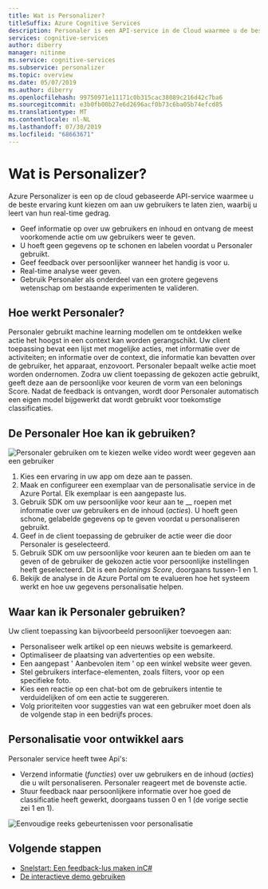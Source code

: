 ```yaml
---
title: Wat is Personalizer?
titleSuffix: Azure Cognitive Services
description: Personaler is een API-service in de Cloud waarmee u de beste ervaring kunt kiezen die aan uw gebruikers wordt weer gegeven, en leer vanuit hun realtime gedrag.
services: cognitive-services
author: diberry
manager: nitinme
ms.service: cognitive-services
ms.subservice: personalizer
ms.topic: overview
ms.date: 05/07/2019
ms.author: diberry
ms.openlocfilehash: 99750971e11171c0b315cac38089c216d42c7ba6
ms.sourcegitcommit: e3b0fb00b27e6d2696acf0b73c6ba05b74efcd85
ms.translationtype: MT
ms.contentlocale: nl-NL
ms.lasthandoff: 07/30/2019
ms.locfileid: "68663671"
---
```

# <a name="what-is-personalizer"></a>Wat is Personalizer?

Azure Personalizer is een op de cloud gebaseerde API-service waarmee u de beste ervaring kunt kiezen om aan uw gebruikers te laten zien, waarbij u leert van hun real-time gedrag.

* Geef informatie op over uw gebruikers en inhoud en ontvang de meest voorkomende actie om uw gebruikers weer te geven. 
* U hoeft geen gegevens op te schonen en labelen voordat u Personaler gebruikt.
* Geef feedback over persoonlijker wanneer het handig is voor u. 
* Real-time analyse weer geven. 
* Gebruik Personaler als onderdeel van een grotere gegevens wetenschap om bestaande experimenten te valideren.

## <a name="how-does-personalizer-work"></a>Hoe werkt Personaler?

Personaler gebruikt machine learning modellen om te ontdekken welke actie het hoogst in een context kan worden gerangschikt. Uw client toepassing bevat een lijst met mogelijke acties, met informatie over de activiteiten; en informatie over de context, die informatie kan bevatten over de gebruiker, het apparaat, enzovoort. Personaler bepaalt welke actie moet worden ondernomen. Zodra uw client toepassing de gekozen actie gebruikt, geeft deze aan de persoonlijke voor keuren de vorm van een belonings Score. Nadat de feedback is ontvangen, wordt door Personaler automatisch een eigen model bijgewerkt dat wordt gebruikt voor toekomstige classificaties.

## <a name="how-do-i-use-the-personalizer"></a>De Personaler Hoe kan ik gebruiken?

![Personaler gebruiken om te kiezen welke video wordt weer gegeven aan een gebruiker](media/what-is-personalizer/personalizer-example-highlevel.png)

1. Kies een ervaring in uw app om deze aan te passen.
1. Maak en configureer een exemplaar van de personalisatie service in de Azure Portal. Elk exemplaar is een aangepaste lus.
1. Gebruik SDK om uw persoonlijke voor keur aan te __ roepen met informatie over uw gebruikers en de inhoud (_acties_). U hoeft geen schone, gelabelde gegevens op te geven voordat u personaliseren gebruikt. 
1. Geef in de client toepassing de gebruiker de actie weer die door Personaler is geselecteerd.
1. Gebruik SDK om uw persoonlijke voor keuren aan te bieden om aan te geven of de gebruiker de gekozen actie voor persoonlijke instellingen heeft geselecteerd. Dit is een _belonings Score_, doorgaans tussen-1 en 1.
1. Bekijk de analyse in de Azure Portal om te evalueren hoe het systeem werkt en hoe uw gegevens personalisatie helpen.

## <a name="where-can-i-use-personalizer"></a>Waar kan ik Personaler gebruiken?

Uw client toepassing kan bijvoorbeeld persoonlijker toevoegen aan:

* Personaliseer welk artikel op een nieuws website is gemarkeerd.    
* Optimaliseer de plaatsing van advertenties op een website.
* Een aangepast ' Aanbevolen item ' op een winkel website weer geven.
* Stel gebruikers interface-elementen, zoals filters, voor op een specifieke foto.
* Kies een reactie op een chat-bot om de gebruikers intentie te verduidelijken of om een actie te suggereren.
* Volg prioriteiten voor suggesties van wat een gebruiker moet doen als de volgende stap in een bedrijfs proces.

## <a name="personalization-for-developers"></a>Personalisatie voor ontwikkel aars

Personaler service heeft twee Api's:

* Verzend informatie (_functies_) over uw gebruikers en de inhoud (_acties_) die u wilt personaliseren. Personaler reageert met de bovenste actie.
* Stuur feedback naar persoonlijkere informatie over hoe goed de classificatie heeft gewerkt, doorgaans tussen 0 en 1 (de vorige sectie zei 1 en 1). 

![Eenvoudige reeks gebeurtenissen voor personalisatie](media/what-is-personalizer/personalization-intro.png)

## <a name="next-steps"></a>Volgende stappen

* [Snelstart: Een feedback-lus maken inC#](csharp-quickstart-commandline-feedback-loop.md)
* [De interactieve demo gebruiken](https://personalizationdemo.azurewebsites.net/)
